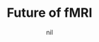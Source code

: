 ---
title: "Future of fMRI"
project_id: 
date: nil
conference_id: ""
presenters:
   - peter_bandettini
summary: "Biophysics Research Institute, Medical College of Wisconsin"
file: /assets/presentations/
filename: 
layout: presentation
---